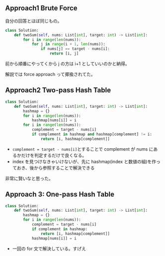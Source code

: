 ## Approach1 Brute Force

自分の回答とほぼ同じもの。

```python
class Solution:
    def twoSum(self, nums: List[int], target: int) -> List[int]:
        for i in range(len(nums)):
            for j in range(i + 1, len(nums)):
                if nums[j] == target - nums[i]:
                    return [i, j]
```

前から順番にやってくから j の方は i+1 としていいのかと納得。

解説では force approach って揶揄されてた。

## Approach2 Two-pass Hash Table

```Python
class Solution:
    def twoSum(self, nums: List[int], target: int) -> List[int]:
        hashmap = {}
        for i in range(len(nums)):
            hashmap[nums[i]] = i
        for i in range(len(nums)):
            complement = target - nums[i]
            if complement in hashmap and hashmap[complement] != i:
                return [i, hashmap[complement]]
```

- `complement = target - nums[i]`とすることで complement が nums にあるかだけを判定するだけで良くなる。
- index を見つけなきゃいけないが、先に hashmap(index と数値の組)を作っておき、後から参照することで解決できる

非常に賢いなと思った。

## Approach 3: One-pass Hash Table

```Python
class Solution:
    def twoSum(self, nums: List[int], target: int) -> List[int]:
        hashmap = {}
        for i in range(len(nums)):
            complement = target - nums[i]
            if complement in hashmap:
                return [i, hashmap[complement]]
            hashmap[nums[i]] = i
```

- 一回の for 文で解決している。すげえ
